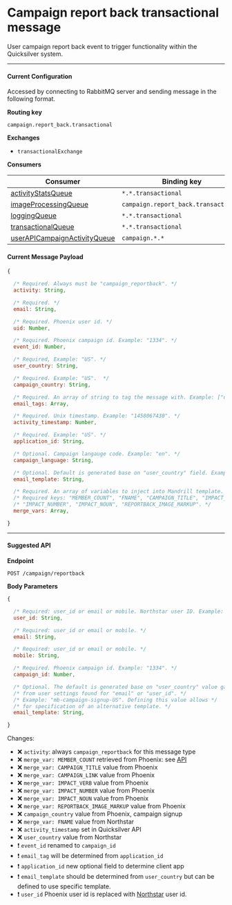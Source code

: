 # Campaign report back transactional message

User campaign report back event to trigger functionality within the Quicksilver system.

----

#### Current Configuration
Accessed by connecting to RabbitMQ server and sending message in the following format.

**Routing key**

`campaign.report_back.transactional`

**Exchanges**

- `transactionalExchange`

**Consumers**

| Consumer                                                                  | Binding key                           |
| ------------------------------------------------------------------------- | ------------------------------------- |
| [activityStatsQueue](../queues/activityStatsQueue.md)                     |  `*.*.transactional`                  |
| [imageProcessingQueue](../queues/imageProcessingQueue.md)                 |  `campaign.report_back.transactional` |
| [loggingQueue](../queues/loggingQueue.md)                                 |  `*.*.transactional`                  |
| [transactionalQueue](../queues/transactionalQueue.md)                     |  `*.*.transactional`                  |
| [userAPICampaignActivityQueue](../queues/userAPICampaignActivityQueue.md) |  `campaign.*.*`                       |

#### Current Message Payload

```js
{

  /* Required. Always must be "campaign_reportback". */
  activity: String,

  /* Required. */
  email: String,

  /* Required. Phoenix user id. */
  uid: Number,

  /* Required. Phoenix campaign id. Example: "1334". */
  event_id: Number,

  /* Required, Example: "US". */
  user_country: String,

  /* Required. Example: "US".  */
  campaign_country: String,

  /* Required. An array of string to tag the message with. Example: ["drupal_campaign_reportback"]. */
  email_tags: Array,

  /* Required. Unix timestamp. Example: "1458067430". */
  activity_timestamp: Number,

  /* Required. Example: "US". */
  application_id: String,

  /* Optional. Campaign langauge code. Example: "en". */
  campaign_language: String,

  /* Optional. Default is generated base on "user_country" field. Example: "mb-campaign-reportback-US". */
  email_template: String,

  /* Required. An array of variables to inject into Mandrill template. */
  /* Required keys: "MEMBER_COUNT", "FNAME", "CAMPAIGN_TITLE", "IMPACT_VERB", */
  /* "IMPACT_NUMBER", "IMPACT_NOUN", "REPORTBACK_IMAGE_MARKUP". */
  merge_vars: Array,

}
```

----

#### Suggested API

**Endpoint**

`POST /campaign/reportback`

**Body Parameters**

```js
{

  /* Required: user_id or email or mobile. Northstar user ID. Example: "555b9225bffebc31068b4567". */
  user_id: String,

  /* Required: user_id or email or mobile. */
  email: String,

  /* Required: user_id or email or mobile. */
  mobile: String,

  /* Required. Phoenix campaign id. Example: "1334". */
  campaign_id: Number,

  /* Optional. The default is generated base on "user_country" value gathered */
  /* from user settings found for "email" or "user_id". */
  /* Example: "mb-campaign-signup-US". Defining this value allows */
  /* for specification of an alternative template. */
  email_template: String,

}
```

Changes:

- :x: `activity`: always `campaign_reportback` for this message type
- :x: `merge_var: MEMBER_COUNT` retrieved from Phoenix: see [API](https://github.com/DoSomething/phoenix/wiki/API#get-member-count)
- :x: `merge_var: CAMPAIGN_TITLE` value from Phoenix
- :x: `merge_var: CAMPAIGN_LINK` value from Phoenix
- :x: `merge_var: IMPACT_VERB` value from Phoenix
- :x: `merge_var: IMPACT_NUMBER` value from Phoenix
- :x: `merge_var: IMPACT_NOUN` value from Phoenix
- :x: `merge_var: REPORTBACK_IMAGE_MARKUP` value from Phoenix
- :x: `campaign_country` value from Phoenix, campaign signup
- :x: `merge_var: FNAME` value from Northstar
- :x: `activity_timestamp` set in Quicksilver API
- :x: `user_country` value from Northstar
- :heavy_exclamation_mark: `event_id` renamed to `campaign_id`
- :heavy_exclamation_mark: `email_tag` will be determined from `application_id`
- :heavy_exclamation_mark: `application_id` new optional field to determine client app
- :heavy_exclamation_mark: `email_template` should be determined from `user_country` but can be defined to use specific template.
- :heavy_exclamation_mark: `user_id` Phoenix user id is replaced with [Northstar](https://github.com/DoSomething/northstar/blob/dev/documentation/endpoints/users.md#retrieve-a-user) user id.
